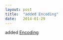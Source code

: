 ```yaml
---
layout: post
title:  "added Encoding"
date:   2014-01-29
---
```


added <a href="http://www.w3.org/TR/encoding/">Encoding</a>

